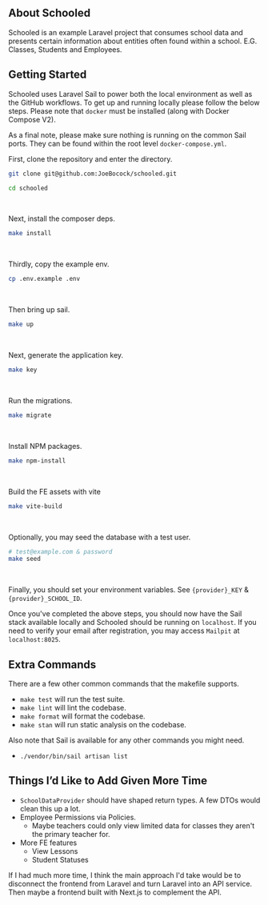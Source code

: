 ## About Schooled

Schooled is an example Laravel project that consumes school data and presents certain information about entities often found within a school. E.G. Classes, Students and Employees.

## Getting Started

Schooled uses Laravel Sail to power both the local environment as well as the GitHub workflows. To get up and running locally please follow the below steps. Please note that `docker` must be installed (along with Docker Compose V2).

As a final note, please make sure nothing is running on the common Sail ports. They can be found within the root level `docker-compose.yml`.

First, clone the repository and enter the directory.
```sh
git clone git@github.com:JoeBocock/schooled.git

cd schooled
```

<br>

Next, install the composer deps.
```sh
make install
```

<br>

Thirdly, copy the example env.
```sh
cp .env.example .env
```

<br>

Then bring up sail.
```sh
make up
```

<br>

Next, generate the application key.
```sh
make key
```

<br>

Run the migrations.
```sh
make migrate
```

<br>

Install NPM packages.
```sh
make npm-install
```

<br>

Build the FE assets with vite
```sh
make vite-build
```

<br>

Optionally, you may seed the database with a test user.
```sh
# test@example.com & password
make seed
```

<br>

Finally, you should set your environment variables. See `{provider}_KEY` & `{provider}_SCHOOL_ID`.

Once you've completed the above steps, you should now have the Sail stack available locally and Schooled should be running on `localhost`. If you need to verify your email after registration, you may access `Mailpit` at `localhost:8025`.

## Extra Commands

There are a few other common commands that the makefile supports.

- `make test` will run the test suite.
- `make lint` will lint the codebase.
- `make format` will format the codebase.
- `make stan` will run static analysis on the codebase.

Also note that Sail is available for any other commands you might need.
- `./vendor/bin/sail artisan list`


## Things I’d Like to Add Given More Time

- `SchoolDataProvider` should have shaped return types. A few DTOs would clean this up a lot.
- Employee Permissions via Policies.
    - Maybe teachers could only view limited data for classes they aren't the primary teacher for.
- More FE features
    - View Lessons
    - Student Statuses

If I had much more time, I think the main approach I'd take would be to disconnect the frontend from Laravel and turn Laravel into an API service. Then maybe a frontend built with Next.js to complement the API.
